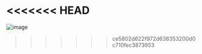 <<<<<<< HEAD
=======
![image](https://user-images.githubusercontent.com/60480896/156925780-6fd6276f-7f6f-4a09-85a8-df788e1f6e85.png)
>>>>>>> ce5802d622f972d638353200d0c710fec3873953
